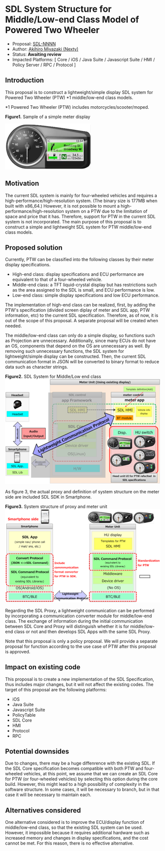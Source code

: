 # SDL System Structure for Middle/Low-end Class Model of Powered Two Wheeler

* Proposal: [SDL-NNNN](NNNN-SDL-System-Structure-for-MiddleLow-end-Class-Model-of-Powered-Two-Wheeler.md)
* Author: [Akihiro Miyazaki (Nexty)](https://github.com/Akihiro-Miyazaki)
* Status: **Awaiting review**
* Impacted Platforms: [ Core / iOS / Java Suite / Javascript Suite / HMI / Policy Server / RPC / Protocol ]

## Introduction

This proposal is to construct a lightweight/simple display SDL system for Powered Two Wheeler (PTW) *1 middle/low-end class models.

*1 Powered Two Wheeler (PTW) includes motorcycles/scooter/moped.

<b>Figure1.</b> Sample of a simple meter display

![Figure1](../assets/proposals/NNNN-SDL-System-Structure-for-MiddleLow-end-Class-Model-of-Powered-Two-Wheeler/Figure1_Sample_of_a_simple_meter_display.png)


## Motivation

The current SDL system is mainly for four-wheeled vehicles and requires a high-performance/high-resolution system. (The binary size is 177MB when built with x86_64.) However, it is not possible to mount a high-performance/high-resolution system on a PTW due to the limitation of space and price that it has. Therefore, support for PTW in the current SDL system is not incorporated. The main purpose of this proposal is to construct a simple and lightweight SDL system for PTW middle/low-end class models.

## Proposed solution

Currently, PTW can be classified into the following classes by their meter display specifications.
 - High-end class: display specifications and ECU performance are equivalent to that of a four-wheeled vehicle.
 - Middle-end class: a TFT liquid-crystal display but has restrictions such as the area assigned to the SDL is small, and ECU performance is low.
 - Low-end class: simple display specifications and low ECU performance.

The implementation of high-end class can be realized, first, by adding the PTW's specification (divided screen diplay of meter and SDL app, PTW information, etc) to the current SDL specification. Therefore, as of now, it is out of the scope of this proposal. A separate proposal will be created when needed.

The middle/low-end class can only do a simple display, so functions such as Projection are unnecessary. Additionally, since many ECUs do not have an OS, components that depend on the OS are unnecessary as well. By removing such unnecessary functions, the SDL system for lightweight/simple display can be constructed. Then, the current SDL communication format in JSON will be converted to binary format to reduce data such as character strings.

<b>Figure2.</b> SDL System for Middle/Low end class
![Figure2_SDL_System_for_Middle_Low_end_class.PNG](../assets/proposals/NNNN-SDL-System-Structure-for-MiddleLow-end-Class-Model-of-Powered-Two-Wheeler/Figure2_SDL_System_for_Middle_Low_end_class.png)

As figure 3, the actual proxy and definition of system structure on the meter side are included SDL SDK in Smartphone.

<b>Figure3.</b> System structure of proxy and meter unit
![Figure3_System_structure_of_proxy_and_meter_unit.PNG](../assets/proposals/NNNN-SDL-System-Structure-for-MiddleLow-end-Class-Model-of-Powered-Two-Wheeler/Figure3_System_structure_of_proxy_and_meter_unit.png)

Regarding the SDL Proxy, a lightweight communication can be performed by incorporating a communication converter module for middle/low-end class. The exchange of information during the initial communication between SDL Core and Proxy will distinguish whether it is for middle/low-end class or not and then develops SDL Apps with the same SDL Proxy.

Note that this proposal is only a policy proposal. We will provide a separate proposal for function according to the use case of PTW after this proposal is approved.

## Impact on existing code

This proposal is to create a new implementation of the SDL Specification, thus includes major changes, but it will not affect the existing codes.
The target of this proposal are the following platforms:
- iOS
- Java Suite
- Javascript Suite
- PolicyTable
- SDL Core
- HMI
- Protocol
- RPC

## Potential downsides

Due to changes, there may be a huge diffenrence with the existing SDL. If the SDL Core specification becomes compatible with both PTW and four-wheeled vehicles, at this point, we assume that we can create an SDL Core for PTW (or four-wheeled vehicles) by selecting this option during the core build. However, this might lead to a high possibility of complexity in the software structure. In some cases, it will be necessary to branch, but in that case it will be necessary to maintain each.

## Alternatives considered

One alternative considered is to improve the ECU/display function of middle/low-end class, so that the existing SDL system can be used. However, it impossible because it requires additional hardware such as increased memory and changes in display specifications, and the cost cannot be met. For this reason, there is no effective alternative.
